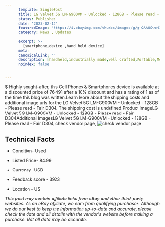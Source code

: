 ```yaml
---
      template: SinglePost
      title: LG Velvet 5G LM-G900VM - Unlocked - 128GB - Please read - Fair D304
      status: Published
      date: '2023-02-11'
      featuredImage: 'https://i.ebayimg.com/thumbs/images/g/g~QAAOSwo41jzC1t/s-l225.jpg'
      category: News , Updates

      excerpt: >-
        [smartphone,device ,hand held device]
      meta:
      canonicalLink: ''
      description: [handheld,industrially made,well crafted,Portable,Mobile,Compact,Convenient,Lightweight,Maneuverable,Man-portable,Miniature,Carriable,Hand-held,Light,Holdable,Transportable,Mobile device,Pocket-sized,On-the-go,Wireless,Cordless,Compact size,Convenient size, smartphone,device ,hand held device]
      noindex: false

        
---
```

$
    Highly sought-after, this Cell Phones & Smartphones device is available at a discounted price of 76.491 after a 10% discount and has a rating of 1 as of the time this blog was written.Learn More about the shipping costs and additional image urls for the LG Velvet 5G LM-G900VM - Unlocked - 128GB - Please read - Fair D304. The shipping cost is undefined.Product ImageLG Velvet 5G LM-G900VM - Unlocked - 128GB - Please read - Fair D304Additional ImagesLG Velvet 5G LM-G900VM - Unlocked - 128GB - Please read - Fair D304, check vendor page, ![check vendor page](https://origin-galleryplus.ebayimg.com/ws/web/225367856628_2_0_1/225x225.jpg,https://origin-galleryplus.ebayimg.com/ws/web/225367856628_3_0_1/225x225.jpg,https://origin-galleryplus.ebayimg.com/ws/web/225367856628_4_0_1/225x225.jpg,https://origin-galleryplus.ebayimg.com/ws/web/225367856628_5_0_1/225x225.jpg,https://origin-galleryplus.ebayimg.com/ws/web/225367856628_6_0_1/225x225.jpg,https://origin-galleryplus.ebayimg.com/ws/web/225367856628_7_0_1/225x225.jpg,https://origin-galleryplus.ebayimg.com/ws/web/225367856628_8_0_1/225x225.jpg)
    
    

 ## Technical Facts 



     
      

 - Condition- Used 


      

 - Listed Price- 84.99 


      

 - Currency- USD 


      

 - Feedback score - 3923 


      

 - Location - US 


      
      

 *_This post may contain affiliate links from eBay and other third-party websites. As an eBay affiliate, we earn from qualifying purchases. Although we do our best to keep the information up-to-date and accurate, please check the date and all details with the vendor's website before making a purchase. Not all data may be accurate._*



    
    
    
    
    